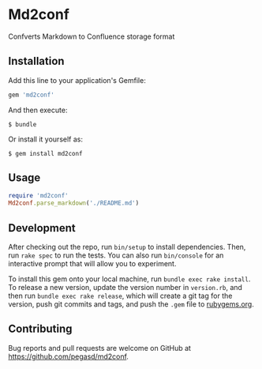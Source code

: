 # Md2conf

Confverts Markdown to Confluence storage format

## Installation

Add this line to your application's Gemfile:

```ruby
gem 'md2conf'
```

And then execute:

    $ bundle

Or install it yourself as:

    $ gem install md2conf

## Usage

```ruby
require 'md2conf'
Md2conf.parse_markdown('./README.md')
```
## Development

After checking out the repo, run `bin/setup` to install dependencies. Then, run `rake spec` to run the tests. You can also run `bin/console` for an interactive prompt that will allow you to experiment.

To install this gem onto your local machine, run `bundle exec rake install`. To release a new version, update the version number in `version.rb`, and then run `bundle exec rake release`, which will create a git tag for the version, push git commits and tags, and push the `.gem` file to [rubygems.org](https://rubygems.org).

## Contributing

Bug reports and pull requests are welcome on GitHub at https://github.com/pegasd/md2conf.
